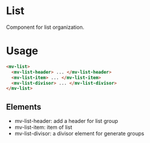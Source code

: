 # List

Component for list organization.

# Usage

```html
<mv-list>
  <mv-list-header> ... </mv-list-header>
  <mv-list-item> ... </mv-list-item>
  <mv-list-divisor> ... </mv-list-divisor>
</mv-list>
```

## Elements

- mv-list-header: add a header for list group
- mv-list-item: item of list
- mv-list-divisor: a divisor element for generate groups
